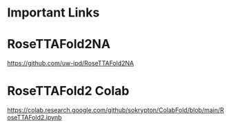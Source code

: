 # Important Links

# RoseTTAFold2NA

https://github.com/uw-ipd/RoseTTAFold2NA

# RoseTTAFold2 Colab

https://colab.research.google.com/github/sokrypton/ColabFold/blob/main/RoseTTAFold2.ipynb